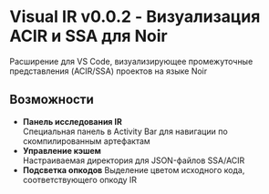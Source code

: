 # Visual IR v0.0.2 - Визуализация ACIR и SSA для Noir

Расширение для VS Code, визуализирующее промежуточные представления (ACIR/SSA) проектов на языке Noir

## Возможности

- **Панель исследования IR**  
  Специальная панель в Activity Bar для навигации по скомпилированным артефактам
- **Управление кэшем**  
  Настраиваемая директория для JSON-файлов SSA/ACIR
- **Подсветка опкодов**
  Выделение цветом исходного кода, соответствующего опкоду IR
